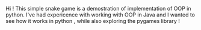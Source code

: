 Hi ! This simple snake game is a demostration of implementation of OOP in python. I've had expericence with working with OOP in Java and  I wanted to see how it works in python , 
while also exploring the pygames library !
